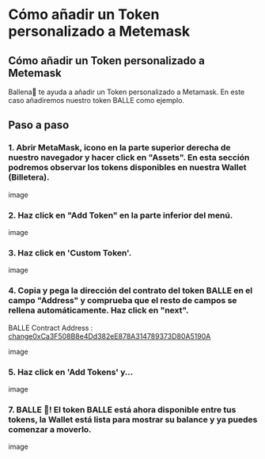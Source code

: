 # Cómo añadir un Token personalizado a Metemask

## Cómo añadir un Token personalizado a Metemask

Ballena🐋 te ayuda a añadir un Token personalizado a Metamask. En este caso añadiremos nuestro token BALLE como ejemplo.


## Paso a paso <a id="step-by-step"></a>

### 1. Abrir MetaMask, icono en la parte superior derecha de nuestro navegador y hacer click en "Assets". En esta sección podremos observar los tokens disponibles en nuestra Wallet (Billetera).

image

### 2. Haz click en "Add Token" en la parte inferior del menú.

image

### 3. Haz click en 'Custom Token'.

image

### 4. Copia y pega la dirección del contrato del token BALLE en el campo "Address" y comprueba que el resto de campos se rellena automáticamente. Haz click en "next".

BALLE Contract Address : [change0xCa3F508B8e4Dd382eE878A314789373D80A5190A](changehttps://bscscan.com/token/0xCa3F508B8e4Dd382eE878A314789373D80A5190A) ​

image

### 5. Haz click en 'Add Tokens' y...

image

### 7. BALLE 🐋! El token BALLE está ahora disponible entre tus tokens, la Wallet está lista para mostrar su balance y ya puedes comenzar a moverlo.

image

